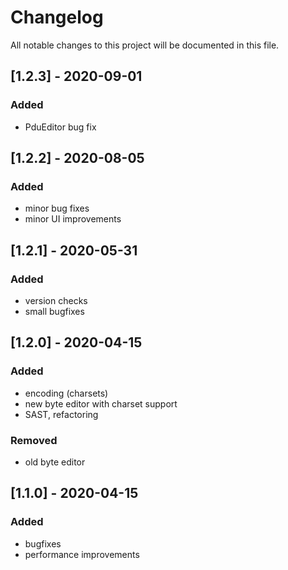 # Changelog

All notable changes to this project will be documented in this file.

## [1.2.3] - 2020-09-01
### Added
- PduEditor bug fix

## [1.2.2] - 2020-08-05
### Added
- minor bug fixes
- minor UI improvements

## [1.2.1] - 2020-05-31
### Added
- version checks
- small bugfixes

## [1.2.0] - 2020-04-15
### Added
- encoding (charsets)
- new byte editor with charset support
- SAST, refactoring
### Removed
- old byte editor

## [1.1.0] - 2020-04-15
### Added
- bugfixes
- performance improvements